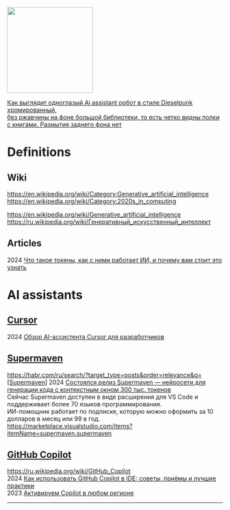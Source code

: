 <img src="https://github.com/ivgnk/DS-ML-DL-AI/blob/master/AI%20assistant/AI%20assistant%20%D1%80%D0%BE%D0%B1%D0%BE%D1%82%20(shedevrum_ai).jpg" width=200>                 

[Как выглядит одноглазый Ai assistant робот в стиле Dieselpunk хромированный,                                       
без ржавчины на фоне большой библиотеки, то есть четко видны полки с книгами. Размытия заднего фона нет](https://shedevrum.ai/text-to-image)             

# Definitions
## Wiki                 
https://en.wikipedia.org/wiki/Category:Generative_artificial_intelligence                             
https://en.wikipedia.org/wiki/Category:2020s_in_computing                      

https://en.wikipedia.org/wiki/Generative_artificial_intelligence                     
https://ru.wikipedia.org/wiki/Генеративный_искусственный_интеллект                    

## Articles                         
2024 [Что такое токены, как с ними работает ИИ, и почему вам стоит это узнать](https://www.techinsider.ru/news/news-1635093-chto-takoe-tokeny-kak-s-nimi-rabotaet-ii-i-pochemu-vam-stoit-eto-uznat/)               
# AI assistants              
## [Cursor](https://www.cursor.com)                       
2024 [Обзор AI-ассистента Cursor для разработчиков](https://habr.com/ru/companies/otus/articles/844866/)             

## [Supermaven](https://supermaven.com)                  
https://habr.com/ru/search/?target_type=posts&order=relevance&q=[Supermaven]
2024 [Состоялся релиз Supermaven — нейросети для генерации кода с контекстным окном 300 тыс. токенов](https://habr.com/ru/news/798297/)         
Сейчас Supermaven доступен в виде расширения для VS Code и поддерживает более 70 языков программирования.                   
ИИ-помощник работает по подписке, которую можно оформить за 10 долларов в месяц или 99 в год.               
https://marketplace.visualstudio.com/items?itemName=supermaven.supermaven

## [GitHub Copilot](https://github.com/features/copilot)                      
https://ru.wikipedia.org/wiki/GitHub_Copilot                          
2024 [Как использовать GitHub Copilot в IDE: советы, приёмы и лучшие практики](https://habr.com/ru/companies/otus/articles/815083/)            
2023 [Активируем Copilot в любом регионе](https://teletype.in/@marble_money/aktiviruem-copilot)          
- - - 


